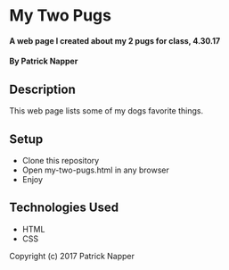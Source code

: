 # My Two Pugs

#### A web page I created about my 2 pugs for class, 4.30.17

#### **By Patrick Napper**

## Description

This web page lists some of my dogs favorite things.

## Setup

* Clone this repository
* Open my-two-pugs.html in any browser
* Enjoy

## Technologies Used

* HTML
* CSS

Copyright (c) 2017 Patrick Napper
